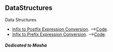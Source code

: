 ## DataStructures
Data Structures

  - [Infix to Postfix Expression Conversion](Infix_to_Postfix.md).  -->[Code](postfix.c).
  - [Infix to Prefix Expression Conversion](Infix_to_Prefix.md).    -->[Code](prefix.c).


##### Dedicated to Masha
